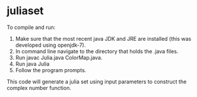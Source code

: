 # juliaset


To compile and run:

1. Make sure that the most recent java JDK and JRE are installed (this was developed using openjdk-7).
2. In command line navigate to the directory that holds the .java files.
3. Run javac Julia.java ColorMap.java.
4. Run java Julia
5. Follow the program prompts.

This code will generate a julia set using input parameters to construct the complex number function.
